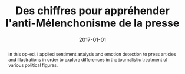 ---
title: "Des chiffres pour appréhender l&apos;anti-Mélenchonisme de la presse"
collection: publications
paperurl: 'https://www.marianne.net/agora/tribunes-libres/des-chiffres-pour-apprehender-l-anti-melenchonisme-de-la-presse'
link: https://www.marianne.net/agora/tribunes-libres/des-chiffres-pour-apprehender-l-anti-melenchonisme-de-la-presse
type: press
date: 2017-01-01
venue: 'Marianne'
authors: <b>Gautheron L.</b>
abstract: "In this op-ed, I applied sentiment analysis and emotion detection to press articles and illustrations in order to explore differences in the journalistic treatment of various political figures."
citation: ' Lucas Gautheron, &quot;Des chiffres pour appréhender l&amp;apos;anti-Mélenchonisme de la presse.&quot; Marianne, 2017.'
---